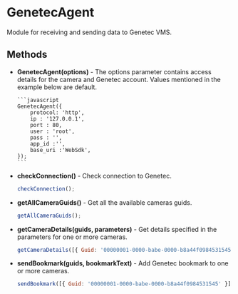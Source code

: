 # GenetecAgent

Module for receiving and sending data to Genetec VMS.

## Methods

-   **GenetecAgent(options)** - The options parameter contains access details for the camera and Genetec account.
    Values mentioned in the example below are default.

        ```javascript
        GenetecAgent({
            protocol: 'http',
            ip : '127.0.0.1',
            port : 80,
            user : 'root',
            pass : '',
            app_id :'',
            base_uri :'WebSdk',
        });
        ```

-   **checkConnection()** - Check connection to Genetec.

    ```javascript
    checkConnection();
    ```

-   **getAllCameraGuids()** - Get all the available cameras guids.

    ```javascript
    getAllCameraGuids();
    ```

-   **getCameraDetails(guids, parameters)** - Get details specified in the parameters for one or more cameras.

    ```javascript
    getCameraDetails([{ Guid: '00000001-0000-babe-0000-b8a44f0984531545' }], ['Guid', 'Name', 'EntityType']);
    ```

-   **sendBookmark(guids, bookmarkText)** - Add Genetec bookmark to one or more cameras.

    ```javascript
    sendBookmark([{ Guid: '00000001-0000-babe-0000-b8a44f0984531545' }], 'bookmark text');
    ```

